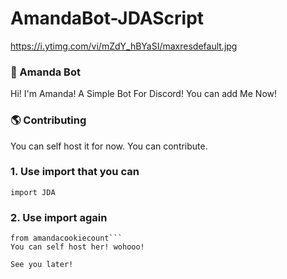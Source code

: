# AmandaBot-JDAScript
https://i.ytimg.com/vi/mZdY_hBYaSI/maxresdefault.jpg

### 🤖 Amanda Bot
Hi! I'm Amanda! A Simple Bot For Discord! You can add
Me Now!

### 🌎 Contributing
You can self host it for now. You can contribute.

### 1. Use import that you can
```import JDA```

### 2. Use import again
```import AMANDA_COOKIE_COUNT
from amandacookiecount```
You can self host her! wohooo!

See you later!

